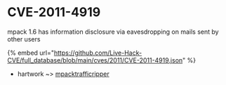 # CVE-2011-4919

mpack 1.6 has information disclosure via eavesdropping on mails sent by other users

{% embed url="https://github.com/Live-Hack-CVE/full_database/blob/main/cves/2011/CVE-2011-4919.json" %}


* hartwork ~> [mpacktrafficripper](https://zeste.alice-snow.ru/2011/database/cve-2011-4919/mpacktrafficripper-hartwork)